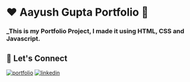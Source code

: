 # ❤️ Aayush Gupta Portfolio 🙏
### _This is my Portfolio Project, I made it using HTML, CSS and Javascript.





## 🔗 Let's Connect
[![portfolio](https://img.shields.io/badge/my_portfolio-000?style=for-the-badge&logo=ko-fi&logoColor=white)](https://itsaayush29.github.io/My-Portfolio/)
[![linkedin](https://img.shields.io/badge/linkedin-0A66C2?style=for-the-badge&logo=linkedin&logoColor=white)](https://www.linkedin.com/in/aayush-gupta-9b25a421a/)

